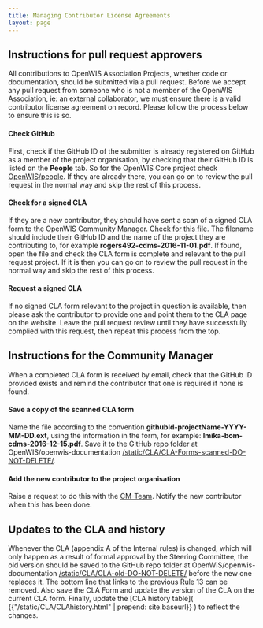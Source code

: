 ```yaml
---
title: Managing Contributor License Agreements
layout: page
---
```


## Instructions for pull request approvers

All contributions to OpenWIS Association Projects, whether code or documentation, should be submitted via a pull request.  Before we accept any pull request from someone who is not a member of the OpenWIS Association, ie: an external collaborator, we must ensure there is a valid contributor license agreement on record.  Please follow the process below to ensure this is so.

#### Check GitHub

First, check if the GitHub ID of the submitter is already registered on GitHub as a member of the project organisation, by checking that their GitHub ID is listed on the **People** tab.  So for the OpenWIS Core project check [OpenWIS/people](https://github.com/orgs/OpenWIS/people).  If they are already there, you can go on to review the pull request in the normal way and skip the rest of this process.

#### Check for a signed CLA

If they are a new contributor, they should have sent a scan of a signed CLA form to the OpenWIS Community Manager.  [Check for this file](https://github.com/OpenWIS/openwis-documentation/tree/gh-pages/static/CLA/CLA-Forms-scanned-DO-NOT-DELETE).  The filename should include their GitHub ID and the name of the project they are contributing to, for example **rogers492-cdms-2016-11-01.pdf**.  If found, open the file and check the CLA form is complete and relevant to the pull request project.  If it is then you can go on to review the pull request in the normal way and skip the rest of this process.

#### Request a signed CLA

If no signed CLA form relevant to the project in question is available, then please ask the contributor to provide one and point them to the CLA page on the website.  Leave the pull request review until they have successfully complied with this request, then repeat this process from the top.

## Instructions for the Community Manager

When a completed CLA form is received by email, check that the GitHub ID provided exists and remind the contributor that one is required if none is found.

#### Save a copy of the scanned CLA form

Name the file according to the convention **githubId-projectName-YYYY-MM-DD.ext**, using the information in the form, for example: **lmika-bom-cdms-2016-12-15.pdf**.  Save it to the GitHub repo folder at OpenWIS/openwis-documentation [/static/CLA/CLA-Forms-scanned-DO-NOT-DELETE/]( {{"https://github.com/OpenWIS/openwis-documentation/tree/gh-pages/static/CLA/CLA-Forms-scanned-DO-NOT-DELETE"}} ).

#### Add the new contributor to the project organisation

Raise a request to do this with the [CM-Team](https://github.com/cmteam-metoffice).  Notify the new contributor when this has been done.

## Updates to the CLA and history

Whenever the CLA (appendix A of the Internal rules) is changed, which will only happen as a result of formal approval by the Steering Committee, the old version should be saved to the GitHub repo folder at OpenWIS/openwis-documentation [/static/CLA/CLA-old-DO-NOT-DELETE/](https://github.com/OpenWIS/openwis-documentation/tree/gh-pages/static/CLA/CLA-old-DO-NOT-DELETE) before the new one replaces it.  The bottom line that links to the previous Rule 13 can be removed. Also save the CLA Form and update the version of the CLA on the current CLA form. Finally, update the [CLA history table]( {{"/static/CLA/CLAhistory.html" | prepend: site.baseurl}} ) to reflect the changes.
